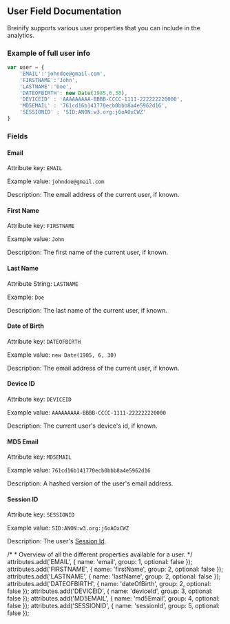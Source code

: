 ## User Field Documentation

Breinify supports various user properties that you can include in the analytics.

### Example of full user info

```javascript
var user = {
    'EMAIL':'johndoe@gmail.com',
    'FIRSTNAME':'John',
    'LASTNAME':'Doe',
    'DATEOFBIRTH': new Date(1985,6,30),
    'DEVICEID' : 'AAAAAAAAA-BBBB-CCCC-1111-222222220000',
    'MD5EMAIL' : '761cd16b141770ecb0bbb8a4e5962d16',
    'SESSIONID' : 'SID:ANON:w3.org:j6oAOxCWZ'
}
```

### Fields

#### Email

Attribute key: `EMAIL`

Example value: `johndoe@gmail.com`

Description: The email address of the current user, if known.

#### First Name

Attribute key: `FIRSTNAME`

Example value: `John`

Description: The first name of the current user, if known.

#### Last Name

Attribute String: `LASTNAME`

Example: `Doe`

Description: The last name of the current user, if known.

#### Date of Birth

Attribute key: `DATEOFBIRTH`

Example value: `new Date(1985, 6, 30)`

Description: The email address of the current user, if known.

#### Device ID

Attribute key: `DEVICEID`

Example value: `AAAAAAAAA-BBBB-CCCC-1111-222222220000`

Description: The current user's device's id, if known.

#### MD5 Email

Attribute key: `MD5EMAIL`

Example value: `761cd16b141770ecb0bbb8a4e5962d16`

Description: A hashed version of the user's email address.


#### Session ID

Attribute key: `SESSIONID`

Example value: `SID:ANON:w3.org:j6oAOxCWZ`

Description: The user's [Session Id](https://en.wikipedia.org/wiki/Session_ID).



/*
     * Overview of all the different properties available for a user.
     */
    attributes.add('EMAIL', {
        name: 'email',
        group: 1,
        optional: false
    });
    attributes.add('FIRSTNAME', {
        name: 'firstName',
        group: 2,
        optional: false
    });
    attributes.add('LASTNAME', {
        name: 'lastName',
        group: 2,
        optional: false
    });
    attributes.add('DATEOFBIRTH', {
        name: 'dateOfBirth',
        group: 2,
        optional: false
    });
    attributes.add('DEVICEID', {
        name: 'deviceId',
        group: 3,
        optional: false
    });
    attributes.add('MD5EMAIL', {
        name: 'md5Email',
        group: 4,
        optional: false
    });
    attributes.add('SESSIONID', {
        name: 'sessionId',
        group: 5,
        optional: false
    });